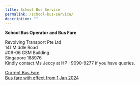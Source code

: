 ```yaml
---
title: School Bus Service
permalink: /school-bus-service/
description: ""
---
```

**School Bus Operator and Bus Fare**

Revolving Transport Pte Ltd<br>
141 Middle Road<br>
#06-06 GSM Building<br>
Singapore 188976<br>
Kindly contact Ms Jeccy at HP : 9090-9277 if you have queries.

[Current Bus Fare](/files/scgps-school-bus-services.pdf)<br>
[Bus fare with effect from 1 Jan 2024](/files/school_bus_operator_and_nte_price.pdf)